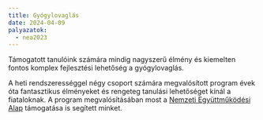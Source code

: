 ```yaml
---
title: Gyógylovaglás
date: 2024-04-09
palyazatok:
  - nea2023
---
```


Támogatott tanulóink számára mindig nagyszerű élmény és kiemelten fontos komplex fejlesztési lehetőség a gyógylovaglás.
<!--more-->

A heti rendszerességgel négy csoport számára megvalósított program évek óta fantasztikus élményeket és rengeteg tanulási lehetőséget kínál a fiataloknak. 
A program megvalósításában most a [Nemzeti Együttműködési Alap](https://civil.info.hu/nea/kezdolap/bemutatkozas/index.html) támogatása is segített minket.
